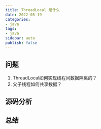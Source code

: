 ```yaml
---
title: ThreadLocal 是什么
date: 2022-05-19
categories:
- java
tags:
- java
sidebar: auto
publish: false
---
```


## 问题

1. ThreadLocal如何实现线程间数据隔离的？
2. 父子线程如何共享数据？

## 源码分析

## 总结

